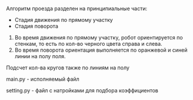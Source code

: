 Алгоритм проезда разделен на принципиальные части:
- Стадия движения по прямому участку
- Стадия поворота

1) Во время движения по прямому участку, робот ориентируется по стенкам, то есть по кол-во черного цвета справа и слева.
2) Во время поворота ориентация выполняется по оранжевой и синей линии на полу поля.

Подсчет кол-ва кругов также по линиям на полу

main.py - исполняемый файл

setting.py - файл с натройками для подбора коэффициентов

